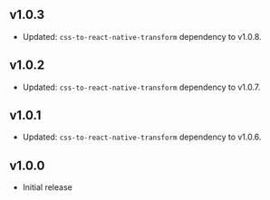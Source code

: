 ## v1.0.3

* Updated: `css-to-react-native-transform` dependency to v1.0.8.

## v1.0.2

* Updated: `css-to-react-native-transform` dependency to v1.0.7.

## v1.0.1

* Updated: `css-to-react-native-transform` dependency to v1.0.6.

## v1.0.0

* Initial release
